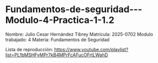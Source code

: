 # Fundamentos-de-seguridad---Modulo-4-Practica-1-1.2

Nombre: Julio Cesar Hernández Tibrey
Matricula: 2025-0702
Modulo trabajado: 4
Materia: Fundamentos de Seguridad

Lista de reproducción:
https://www.youtube.com/playlist?list=PL1bMSHFyMPr7kB4MPrFcAFucOFrtLWahD
